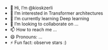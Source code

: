 - 👋 Hi, I’m @kioskzerli
- 👀 I’m interested in Transformer architectures
- 🌱 I’m currently learning Deep learning
- 💞️ I’m looking to collaborate on ...
- 📫 How to reach me ...
- 😄 Pronouns: ...
- ⚡ Fun fact: observe stars :)

<!---
kioskzerli/kioskzerli is a ✨ special ✨ repository because its `README.md` (this file) appears on your GitHub profile.
You can click the Preview link to take a look at your changes.
--->

